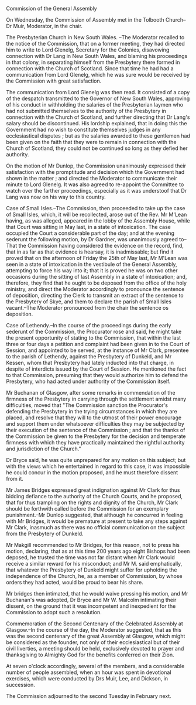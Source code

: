   Commission of the General Assembly  On Wednesday, the Commission of Assembly met in the Tolbooth Church–Dr Muir, Moderator, in the chair.  The Presbyterian Church in New South Wales. –The Moderator recalled to the notice of the Commission, that on a former meeting, they had directed him to write to Lord Glenelg, Secretary for the Colonies, disavowing connection with Dr Lang in New South Wales, and blaming his proceedings in that colony, in separating himself from the Presbytery there formed in connection with the Church of Scotland. Since that time he had had a communication from Lord Glenelg, which he was sure would be received by the Commission with great satisfaction.  The communication from Lord Glenelg was then read. It consisted of a copy of the despatch transmitted to the Governor of New South Wales, approving of his conduct in withholding the salaries of the Presbyterian laymen who had not submitted themselves to the authority of the Presbytery in connection with the Church of Scotland, and further directing that Dr Lang's salary should be discontinued. His lordship explained, that in doing this the Government had no wish to constitute themselves judges in any ecclesiastical disputes ; but as the salaries awarded to these gentlemen had been given on the faith that they were to remain in connection with the Church of Scotland, they could not be continued so long as they defied her authority.  On the motion of Mr Dunlop, the Commission unanimously expressed their satisfaction with the promptitude and decision which the Government had shown in the matter ; and directed the Moderator to communicate their minute to Lord Glenelg. It was also agreed to re-appoint the Committee to watch over the farther proceedings, especially as it was understoof that Dr Lang was now on his way to this country.  Case of Small Isles.–The Commission, then proceeded to take up the case of Small Isles, which, it will be recollected, arose out of the Rev. Mr M'Lean having, as was alleged, appeared in the lobby of the Assembly House, while that Court was sitting in May last, in a state of intoxication. The case occupied the Court a considerable part of the day; and at the evening sederunt the following motion, by Dr Gardner, was unanimously agreed to–That the Commission having considered the evidence on the record, find, that in as far as that evidence is hearsay, it is inadmissable; but find it proved that on the afternoon of Friday the 25th of May last, Mr M'Lean was seen in a state of intoxication in the vestibule of the General Assembly, attempting to force his way into it; that it is proved he was on two other occasions during the sitting of last Assembly in a state of intoxication; and, therefore, they find that he ought to be deposed from the office of the holy ministry, and direct the Moderator accordingly to pronounce the sentence of deposition, directing the Clerk to transmit an extract of the sentence to the Presbytery of Skye, and them to declare the parish of Small Isles vacant.–The Moderator pronounced from the chair the sentence os deposition.  Case of Lethendy.–In the course of the proceedings during the early sederunt of the Commission, the Procurator rose and said, he might take the present opportunity of stating to the Commission, that within the last three or four days a petition and complaint had been given in to the Court of Session, and appointed to be served, at the instance of Mr Clark, presentee to the parish of Lethendy, against the Presbytery of Dunkeld, and Mr Kessen, whom that Presbytery had lately inducted into that charge, in despite of interdicts issued by the Court of Session. He mentioned the fact to that Commission, presuming that they would authorize him to defend the Presbytery, who had acted under authority of the Commission itself.  Mr Buchanan of Glasgow, after some remarks in commendation of the firmness of the Presbytery in carrying through the settlement amidst many difficulties, moved that "The Commission sanction the Procurator's defending the Presbytery in the trying circumstances in which they are placed, and resolve that they will to the utmost of their power encourage and support them under whatsoever difficulties they may be subjected by their execution of the sentence of the Commission ; and that the thanks of the Commission be given to the Presbytery for the decision and temperate firmness with which they have practically maintained the rightful authority and jurisdiction of the Church."  Dr Bryce said, he was quite unprepared for any motion on this subject; but with the views which he entertained in regard to this case, it was impossible he could concur in the motion proposed, and he must therefore dissent from it.  Mr James Bridges expressed great indignation against Mr Clark for thus bidding defiance to the authority of the Church Courts, and he proposed, that for thus trampling on the rights and dignity of the Church, Mr Clark should be forthwith called before the Commission for an exemplary punishment.–Mr Dunlop suggested, that although he concurred in feeling with Mr Bridges, it would be premature at present to take any steps against Mr Clark, inasmuch as there was no official communication on the subject from the Presbytery of Dunkeld.  Mr Makgill recommended to Mr Bridges, for this reason, not to press his motion, declaring, that as at this time 200 years ago eight Bishops had been deposed, he trusted the time was not far distant when Mr Clark would receive a similar reward for his misconduct; and Mr M. said emphatically, that whatever the Presbytery of Dunkeld might suffer for upholding the independence of the Church, he, as a member of Commission, by whose orders they had acted, would be proud to bear his share.  Mr bridges then intimated, that he would waive pressing his motion, and Mr Buchanan's was adopted, Dr Bryce and Mr W. Malcolm intimating their dissent, on the ground that it was incompetent and inexpedient for the Commission to adopt such a resolution.  Commemoration of the Second Centenary of the Celebrated Assembly at Glasgow.–In the course of the day, the Moderator suggested, that as this was the second centenary of the great Assembly at Glasgow, which might be considered as the founder, not only of their ecclesiastical but of their civil liverties, a meeting should be held, exclusively devoted to prayer and thanksgiving to Almighty God for the benefits conferred on their Zion.  At seven o'clock accordingly, several of the members, and a considerable number of people assembled, when an hour was spent in devotional exercises, which were conducted by Drs Muir, Lee, and Dickson, in succession.  The Commission adjourned to the second Tuesday in February next.